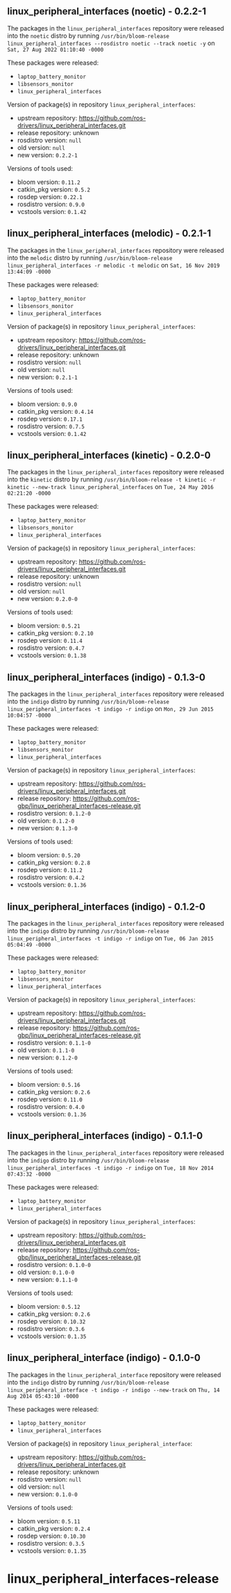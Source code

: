 ## linux_peripheral_interfaces (noetic) - 0.2.2-1

The packages in the `linux_peripheral_interfaces` repository were released into the `noetic` distro by running `/usr/bin/bloom-release linux_peripheral_interfaces --rosdistro noetic --track noetic -y` on `Sat, 27 Aug 2022 01:10:40 -0000`

These packages were released:
- `laptop_battery_monitor`
- `libsensors_monitor`
- `linux_peripheral_interfaces`

Version of package(s) in repository `linux_peripheral_interfaces`:

- upstream repository: https://github.com/ros-drivers/linux_peripheral_interfaces.git
- release repository: unknown
- rosdistro version: `null`
- old version: `null`
- new version: `0.2.2-1`

Versions of tools used:

- bloom version: `0.11.2`
- catkin_pkg version: `0.5.2`
- rosdep version: `0.22.1`
- rosdistro version: `0.9.0`
- vcstools version: `0.1.42`


## linux_peripheral_interfaces (melodic) - 0.2.1-1

The packages in the `linux_peripheral_interfaces` repository were released into the `melodic` distro by running `/usr/bin/bloom-release linux_peripheral_interfaces -r melodic -t melodic` on `Sat, 16 Nov 2019 13:44:09 -0000`

These packages were released:
- `laptop_battery_monitor`
- `libsensors_monitor`
- `linux_peripheral_interfaces`

Version of package(s) in repository `linux_peripheral_interfaces`:

- upstream repository: https://github.com/ros-drivers/linux_peripheral_interfaces.git
- release repository: unknown
- rosdistro version: `null`
- old version: `null`
- new version: `0.2.1-1`

Versions of tools used:

- bloom version: `0.9.0`
- catkin_pkg version: `0.4.14`
- rosdep version: `0.17.1`
- rosdistro version: `0.7.5`
- vcstools version: `0.1.42`


## linux_peripheral_interfaces (kinetic) - 0.2.0-0

The packages in the `linux_peripheral_interfaces` repository were released into the `kinetic` distro by running `/usr/bin/bloom-release -t kinetic -r kinetic --new-track linux_peripheral_interfaces` on `Tue, 24 May 2016 02:21:20 -0000`

These packages were released:
- `laptop_battery_monitor`
- `libsensors_monitor`
- `linux_peripheral_interfaces`

Version of package(s) in repository `linux_peripheral_interfaces`:

- upstream repository: https://github.com/ros-drivers/linux_peripheral_interfaces.git
- release repository: unknown
- rosdistro version: `null`
- old version: `null`
- new version: `0.2.0-0`

Versions of tools used:

- bloom version: `0.5.21`
- catkin_pkg version: `0.2.10`
- rosdep version: `0.11.4`
- rosdistro version: `0.4.7`
- vcstools version: `0.1.38`


## linux_peripheral_interfaces (indigo) - 0.1.3-0

The packages in the `linux_peripheral_interfaces` repository were released into the `indigo` distro by running `/usr/bin/bloom-release linux_peripheral_interfaces -t indigo -r indigo` on `Mon, 29 Jun 2015 10:04:57 -0000`

These packages were released:
- `laptop_battery_monitor`
- `libsensors_monitor`
- `linux_peripheral_interfaces`

Version of package(s) in repository `linux_peripheral_interfaces`:
- upstream repository: https://github.com/ros-drivers/linux_peripheral_interfaces.git
- release repository: https://github.com/ros-gbp/linux_peripheral_interfaces-release.git
- rosdistro version: `0.1.2-0`
- old version: `0.1.2-0`
- new version: `0.1.3-0`

Versions of tools used:
- bloom version: `0.5.20`
- catkin_pkg version: `0.2.8`
- rosdep version: `0.11.2`
- rosdistro version: `0.4.2`
- vcstools version: `0.1.36`


## linux_peripheral_interfaces (indigo) - 0.1.2-0

The packages in the `linux_peripheral_interfaces` repository were released into the `indigo` distro by running `/usr/bin/bloom-release linux_peripheral_interfaces -t indigo -r indigo` on `Tue, 06 Jan 2015 05:04:49 -0000`

These packages were released:
- `laptop_battery_monitor`
- `libsensors_monitor`
- `linux_peripheral_interfaces`

Version of package(s) in repository `linux_peripheral_interfaces`:
- upstream repository: https://github.com/ros-drivers/linux_peripheral_interfaces.git
- release repository: https://github.com/ros-gbp/linux_peripheral_interfaces-release.git
- rosdistro version: `0.1.1-0`
- old version: `0.1.1-0`
- new version: `0.1.2-0`

Versions of tools used:
- bloom version: `0.5.16`
- catkin_pkg version: `0.2.6`
- rosdep version: `0.11.0`
- rosdistro version: `0.4.0`
- vcstools version: `0.1.36`


## linux_peripheral_interfaces (indigo) - 0.1.1-0

The packages in the `linux_peripheral_interfaces` repository were released into the `indigo` distro by running `/usr/bin/bloom-release linux_peripheral_interfaces -t indigo -r indigo` on `Tue, 18 Nov 2014 07:43:32 -0000`

These packages were released:
- `laptop_battery_monitor`
- `linux_peripheral_interfaces`

Version of package(s) in repository `linux_peripheral_interfaces`:
- upstream repository: https://github.com/ros-drivers/linux_peripheral_interfaces.git
- release repository: https://github.com/ros-gbp/linux_peripheral_interfaces-release.git
- rosdistro version: `0.1.0-0`
- old version: `0.1.0-0`
- new version: `0.1.1-0`

Versions of tools used:
- bloom version: `0.5.12`
- catkin_pkg version: `0.2.6`
- rosdep version: `0.10.32`
- rosdistro version: `0.3.6`
- vcstools version: `0.1.35`


## linux_peripheral_interface (indigo) - 0.1.0-0

The packages in the `linux_peripheral_interface` repository were released into the `indigo` distro by running `/usr/bin/bloom-release linux_peripheral_interface -t indigo -r indigo --new-track` on `Thu, 14 Aug 2014 05:43:10 -0000`

These packages were released:
- `laptop_battery_monitor`
- `linux_peripheral_interfaces`

Version of package(s) in repository `linux_peripheral_interface`:
- upstream repository: https://github.com/ros-drivers/linux_peripheral_interfaces.git
- release repository: unknown
- rosdistro version: `null`
- old version: `null`
- new version: `0.1.0-0`

Versions of tools used:
- bloom version: `0.5.11`
- catkin_pkg version: `0.2.4`
- rosdep version: `0.10.30`
- rosdistro version: `0.3.5`
- vcstools version: `0.1.35`


linux_peripheral_interfaces-release
===================================

